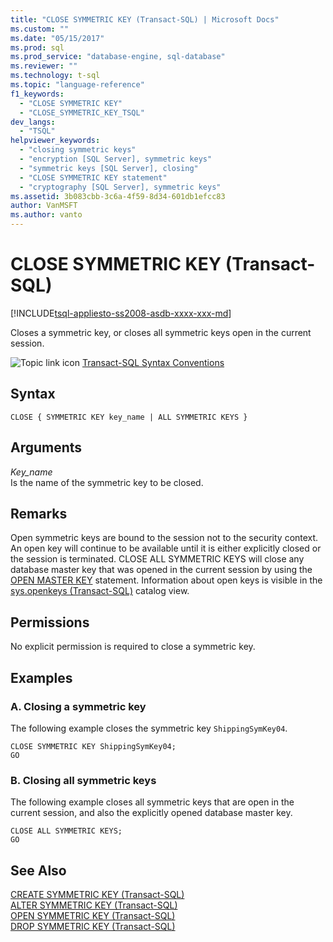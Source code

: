 ```yaml
---
title: "CLOSE SYMMETRIC KEY (Transact-SQL) | Microsoft Docs"
ms.custom: ""
ms.date: "05/15/2017"
ms.prod: sql
ms.prod_service: "database-engine, sql-database"
ms.reviewer: ""
ms.technology: t-sql
ms.topic: "language-reference"
f1_keywords: 
  - "CLOSE SYMMETRIC KEY"
  - "CLOSE_SYMMETRIC_KEY_TSQL"
dev_langs: 
  - "TSQL"
helpviewer_keywords: 
  - "closing symmetric keys"
  - "encryption [SQL Server], symmetric keys"
  - "symmetric keys [SQL Server], closing"
  - "CLOSE SYMMETRIC KEY statement"
  - "cryptography [SQL Server], symmetric keys"
ms.assetid: 3b083cbb-3c6a-4f59-8d34-601db1efcc83
author: VanMSFT
ms.author: vanto
---
```

# CLOSE SYMMETRIC KEY (Transact-SQL)
[!INCLUDE[tsql-appliesto-ss2008-asdb-xxxx-xxx-md](../../includes/tsql-appliesto-ss2008-asdb-xxxx-xxx-md.md)]

  Closes a symmetric key, or closes all symmetric keys open in the current session.  
  
  
 ![Topic link icon](../../database-engine/configure-windows/media/topic-link.gif "Topic link icon") [Transact-SQL Syntax Conventions](../../t-sql/language-elements/transact-sql-syntax-conventions-transact-sql.md)  
  
## Syntax  
  
```syntaxsql
CLOSE { SYMMETRIC KEY key_name | ALL SYMMETRIC KEYS }  
```  
  
## Arguments  
 *Key_name*  
 Is the name of the symmetric key to be closed.  
  
## Remarks  
 Open symmetric keys are bound to the session not to the security context. An open key will continue to be available until it is either explicitly closed or the session is terminated. CLOSE ALL SYMMETRIC KEYS will close any database master key that was opened in the current session by using the [OPEN MASTER KEY](../../t-sql/statements/open-master-key-transact-sql.md) statement.  Information about open keys is visible in the [sys.openkeys &#40;Transact-SQL&#41;](../../relational-databases/system-catalog-views/sys-openkeys-transact-sql.md) catalog view.  
  
## Permissions  
 No explicit permission is required to close a symmetric key.  
  
## Examples  
  
### A. Closing a symmetric key  
 The following example closes the symmetric key `ShippingSymKey04`.  
  
```  
CLOSE SYMMETRIC KEY ShippingSymKey04;  
GO  
```  
  
### B. Closing all symmetric keys  
 The following example closes all symmetric keys that are open in the current session, and also the explicitly opened database master key.  
  
```  
CLOSE ALL SYMMETRIC KEYS;  
GO  
```  
  
## See Also  
 [CREATE SYMMETRIC KEY &#40;Transact-SQL&#41;](../../t-sql/statements/create-symmetric-key-transact-sql.md)   
 [ALTER SYMMETRIC KEY &#40;Transact-SQL&#41;](../../t-sql/statements/alter-symmetric-key-transact-sql.md)   
 [OPEN SYMMETRIC KEY &#40;Transact-SQL&#41;](../../t-sql/statements/open-symmetric-key-transact-sql.md)   
 [DROP SYMMETRIC KEY &#40;Transact-SQL&#41;](../../t-sql/statements/drop-symmetric-key-transact-sql.md)  
  
  
